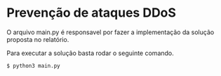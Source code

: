 # Prevenção de ataques DDoS

O arquivo main.py é responsavel por fazer a implementação da solução proposta no relatório.

Para executar a solução basta rodar o seguinte comando.

```bash
$ python3 main.py
```
